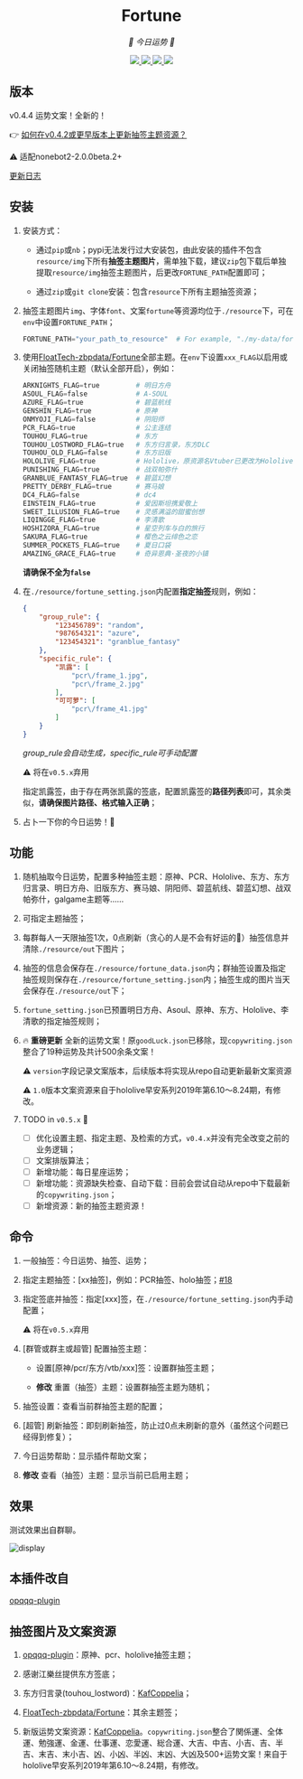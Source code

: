<div align="center">

# Fortune

<!-- prettier-ignore-start -->
<!-- markdownlint-disable-next-line MD036 -->
_🙏 今日运势 🙏_
<!-- prettier-ignore-end -->

</div>
<p align="center">
  
  <a href="https://github.com/MinatoAquaCrews/nonebot_plugin_fortune/blob/beta/LICENSE">
    <img src="https://img.shields.io/github/license/MinatoAquaCrews/nonebot_plugin_fortune?color=blue">
  </a>
  
  <a href="https://github.com/nonebot/nonebot2">
    <img src="https://img.shields.io/badge/nonebot2-2.0.0beta.2+-green">
  </a>
  
  <a href="https://github.com/MinatoAquaCrews/nonebot_plugin_fortune/releases/tag/v0.4.4">
    <img src="https://img.shields.io/github/v/release/MinatoAquaCrews/nonebot_plugin_fortune?color=orange&include_prereleases">
  </a>

  <a href="https://www.codefactor.io/repository/github/MinatoAquaCrews/nonebot_plugin_fortune">
    <img src="https://img.shields.io/codefactor/grade/github/MinatoAquaCrews/nonebot_plugin_fortune/beta?color=red">
  </a>
  
</p>

## 版本

v0.4.4 运势文案！全新的！

👉 [如何在v0.4.2或更早版本上更新抽签主题资源？](https://github.com/MinatoAquaCrews/nonebot_plugin_fortune/blob/beta/How-to-add-new-theme.md)

⚠ 适配nonebot2-2.0.0beta.2+

[更新日志](https://github.com/MinatoAquaCrews/nonebot_plugin_fortune/releases/tag/v0.4.4)

## 安装

1. 安装方式：

    - 通过`pip`或`nb`；pypi无法发行过大安装包，由此安装的插件不包含`resource/img`下所有**抽签主题图片**，需单独下载，建议`zip`包下载后单独提取`resource/img`抽签主题图片，后更改`FORTUNE_PATH`配置即可；
    
    - 通过`zip`或`git clone`安装：包含`resource`下所有主题抽签资源；

2. 抽签主题图片`img`、字体`font`、文案`fortune`等资源均位于`./resource`下，可在`env`中设置`FORTUNE_PATH`；

    ```python
    FORTUNE_PATH="your_path_to_resource"  # For example, "./my-data/fortune"，其下有img、font、fortune文件夹等资源
    ```

3. 使用[FloatTech-zbpdata/Fortune](https://github.com/FloatTech/zbpdata)全部主题。在`env`下设置`xxx_FLAG`以启用或关闭抽签随机主题（默认全部开启），例如：

    ```python
    ARKNIGHTS_FLAG=true         # 明日方舟
    ASOUL_FLAG=false            # A-SOUL
    AZURE_FLAG=true             # 碧蓝航线
    GENSHIN_FLAG=true           # 原神
    ONMYOJI_FLAG=false          # 阴阳师
    PCR_FLAG=true               # 公主连结
    TOUHOU_FLAG=true            # 东方
    TOUHOU_LOSTWORD_FLAG=true   # 东方归言录，东方DLC
    TOUHOU_OLD_FLAG=false       # 东方旧版
    HOLOLIVE_FLAG=true          # Hololive，原资源名Vtuber已更改为Hololive
    PUNISHING_FLAG=true         # 战双帕弥什
    GRANBLUE_FANTASY_FLAG=true  # 碧蓝幻想
    PRETTY_DERBY_FLAG=true      # 赛马娘
    DC4_FLAG=false              # dc4
    EINSTEIN_FLAG=true          # 爱因斯坦携爱敬上
    SWEET_ILLUSION_FLAG=true    # 灵感满溢的甜蜜创想
    LIQINGGE_FLAG=true          # 李清歌
    HOSHIZORA_FLAG=true         # 星空列车与白的旅行
    SAKURA_FLAG=true            # 樱色之云绯色之恋
    SUMMER_POCKETS_FLAG=true    # 夏日口袋
    AMAZING_GRACE_FLAG=true     # 奇异恩典·圣夜的小镇
    ```

    **请确保不全为`false`**

4. 在`./resource/fortune_setting.json`内配置**指定抽签**规则，例如：

    ```json
    {
        "group_rule": {
            "123456789": "random",
            "987654321": "azure",
            "123454321": "granblue_fantasy"
        },
        "specific_rule": {
            "凯露": [
                "pcr\/frame_1.jpg",
                "pcr\/frame_2.jpg"
            ],
            "可可萝": [
                "pcr\/frame_41.jpg"
            ]
        }
    }
    ```

    *group_rule会自动生成，specific_rule可手动配置*

    ⚠ 将在`v0.5.x`弃用

    指定凯露签，由于存在两张凯露的签底，配置凯露签的**路径列表**即可，其余类似，**请确保图片路径、格式输入正确**；

5. 占卜一下你的今日运势！🎉

## 功能

1. 随机抽取今日运势，配置多种抽签主题：原神、PCR、Hololive、东方、东方归言录、明日方舟、旧版东方、赛马娘、阴阳师、碧蓝航线、碧蓝幻想、战双帕弥什，galgame主题等……

2. 可指定主题抽签；

3. 每群每人一天限抽签1次，0点刷新（贪心的人是不会有好运的🤗）抽签信息并清除`./resource/out`下图片；

4. 抽签的信息会保存在`./resource/fortune_data.json`内；群抽签设置及指定抽签规则保存在`./resource/fortune_setting.json`内；抽签生成的图片当天会保存在`./resource/out`下；

5. `fortune_setting.json`已预置明日方舟、Asoul、原神、东方、Hololive、李清歌的指定抽签规则；

6. 🔥 **重磅更新** 全新的运势文案！原`goodLuck.json`已移除，现`copywriting.json`整合了19种运势及共计500余条文案！

	⚠ `version`字段记录文案版本，后续版本将实现从repo自动更新最新文案资源

	⚠ `1.0`版本文案资源来自于hololive早安系列2019年第6.10～8.24期，有修改。

7. TODO in `v0.5.x` 🥳

	- [ ] 优化设置主题、指定主题、及检索的方式，`v0.4.x`并没有完全改变之前的业务逻辑；
	- [ ] 文案排版算法；
	- [ ] 新增功能：每日星座运势；
	- [ ] 新增功能：资源缺失检查、自动下载：目前会尝试自动从repo中下载最新的`copywriting.json`；
	- [ ] 新增资源：新的抽签主题资源！

## 命令

1. 一般抽签：今日运势、抽签、运势；

2. 指定主题抽签：[xx抽签]，例如：PCR抽签、holo抽签；[#18](https://github.com/MinatoAquaCrews/nonebot_plugin_fortune/issues/18)

3. 指定签底并抽签：指定[xxx]签，在`./resource/fortune_setting.json`内手动配置；

	⚠ 将在`v0.5.x`弃用

4. [群管或群主或超管] 配置抽签主题：

    - 设置[原神/pcr/东方/vtb/xxx]签：设置群抽签主题；

    - **修改** 重置（抽签）主题：设置群抽签主题为随机；

5. 抽签设置：查看当前群抽签主题的配置；

6. [超管] 刷新抽签：即刻刷新抽签，防止过0点未刷新的意外（虽然这个问题已经得到修复）；

7. 今日运势帮助：显示插件帮助文案；

8. **修改** 查看（抽签）主题：显示当前已启用主题；

## 效果

测试效果出自群聊。

![display](./display.jpg)

## 本插件改自

[opqqq-plugin](https://github.com/opq-osc/opqqq-plugin)

## 抽签图片及文案资源

1. [opqqq-plugin](https://github.com/opq-osc/opqqq-plugin)：原神、pcr、hololive抽签主题；

2. 感谢江樂丝提供东方签底；

3. 东方归言录(touhou_lostword)：[KafCoppelia](https://github.com/KafCoppelia)；

4. [FloatTech-zbpdata/Fortune](https://github.com/FloatTech/zbpdata)：其余主题签；

5. 新版运势文案资源：[KafCoppelia](https://github.com/KafCoppelia)。`copywriting.json`整合了関係運、全体運、勉強運、金運、仕事運、恋愛運、総合運、大吉、中吉、小吉、吉、半吉、末吉、末小吉、凶、小凶、半凶、末凶、大凶及500+运势文案！来自于hololive早安系列2019年第6.10～8.24期，有修改。
